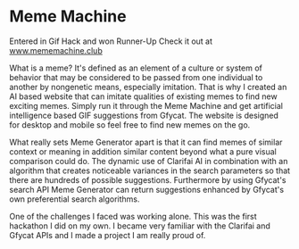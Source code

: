 # Meme Machine

Entered in Gif Hack and won Runner-Up
Check it out at www.mememachine.club

What is a meme? It's defined as an element of a culture or system of behavior that may be considered to be passed from one individual to another by nongenetic means, especially imitation. That is why I created an AI based website that can imitate qualities of existing memes to find new exciting memes. Simply run it through the Meme Machine and get artificial intelligence based GIF suggestions from Gfycat. The website is designed for desktop and mobile so feel free to find new memes on the go.

What really sets Meme Generator apart is that it can find memes of similar context or meaning in addition similar content beyond what a pure visual comparison could do. The dynamic use of Clarifai AI in combination with an algorithm that creates noticeable variances in the search parameters so that there are hundreds of possible suggestions. Furthermore by using Gfycat's search API Meme Generator can return suggestions enhanced by Gfycat's own preferential search algorithms.

One of the challenges I faced was working alone. This was the first hackathon I did on my own. I became very familiar with the Clarifai and Gfycat APIs and I made a project I am really proud of.
